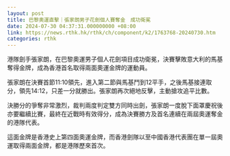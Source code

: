 ```yaml
---
layout: post
title: 巴黎奧運直擊｜張家朗男子花劍個人賽奪金　成功衛冕
date: 2024-07-30 04:37:31.000000000 +08:00
link: https://news.rthk.hk/rthk/ch/component/k2/1763768-20240730.htm
categories: rthk
---
```


港隊劍手張家朗，在巴黎奧運男子個人花劍項目成功衛冕，決賽擊敗意大利的馬基奪得金牌，成為香港首名取得兩面奧運金牌的運動員。

張家朗在決賽首節11:10領先，進入第二節與馬基鬥到12平手，之後馬基接連取分，領先14:12，只差一分就勝出。張家朗再次絕地反擊，主動搶攻追平比數。

決勝分的爭奪非常激烈，裁判兩度判定雙方同時出劍，張家朗一度脫下面罩慶祝後亦要繼續比賽，最終在近戰時有效得分，成為決賽勝方及首名連續在兩屆奧運奪金的港隊代表。

這面金牌是香港史上第四面奧運金牌，而香港劍隊以至中國香港代表團在單一屆奧運取得兩面金牌，都是港隊歷來首次。
